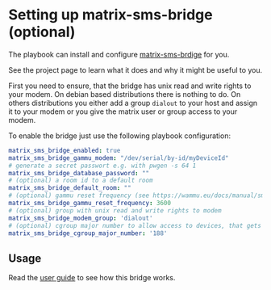 # Setting up matrix-sms-bridge (optional)

The playbook can install and configure
[matrix-sms-brdige](https://github.com/benkuly/matrix-sms-bridge) for you.

See the project page to learn what it does and why it might be useful to you.

First you need to ensure, that the bridge has unix read and write rights to your modem. On debian based distributions there is nothing to do. On others distributions you either add a group `dialout` to your host and assign it to your modem or you give the matrix user or group access to your modem.

To enable the bridge just use the following
playbook configuration:


```yaml
matrix_sms_bridge_enabled: true
matrix_sms_bridge_gammu_modem: "/dev/serial/by-id/myDeviceId"
# generate a secret passwort e.g. with pwgen -s 64 1
matrix_sms_bridge_database_password: ""
# (optional) a room id to a default room
matrix_sms_bridge_default_room: "" 
# (optional) gammu reset frequency (see https://wammu.eu/docs/manual/smsd/config.html#option-ResetFrequency)
matrix_sms_bridge_gammu_reset_frequency: 3600
# (optional) group with unix read and write rights to modem
matrix_sms_bridge_modem_group: 'dialout'
# (optional) cgroup major number to allow access to devices, that gets reconnected (e.g. due to reset)
matrix_sms_bridge_cgroup_major_number: '188'
```


## Usage

Read the [user guide](https://github.com/benkuly/matrix-sms-bridge/blob/master/README.md#user-guide) to see how this bridge works.
